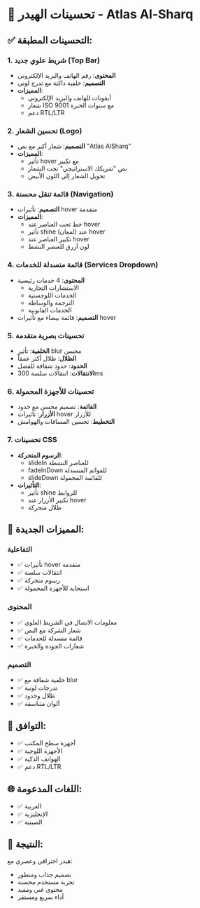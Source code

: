 # 🎨 تحسينات الهيدر - Atlas Al-Sharq

## ✅ التحسينات المطبقة:

### 1. **شريط علوي جديد (Top Bar)**
- **المحتوى**: رقم الهاتف والبريد الإلكتروني
- **التصميم**: خلفية داكنة مع تدرج لوني
- **المميزات**: 
  - أيقونات للهاتف والبريد الإلكتروني
  - شعار ISO 9001 مع سنوات الخبرة
  - دعم RTL/LTR

### 2. **تحسين الشعار (Logo)**
- **التصميم**: شعار أكبر مع نص "Atlas AlSharq"
- **المميزات**:
  - تأثير hover مع تكبير
  - نص "شريكك الاستراتيجي" تحت الشعار
  - تحويل الشعار إلى اللون الأبيض

### 3. **قائمة تنقل محسنة (Navigation)**
- **التصميم**: تأثيرات hover متقدمة
- **المميزات**:
  - خط تحت العناصر عند hover
  - تأثير shine (لمعان) عند hover
  - تكبير العناصر عند hover
  - لون أزرق للعنصر النشط

### 4. **قائمة منسدلة للخدمات (Services Dropdown)**
- **المحتوى**: 4 خدمات رئيسية
  - الاستشارات التجارية
  - الخدمات اللوجستية
  - الترجمة والوساطة
  - الخدمات القانونية
- **التصميم**: قائمة بيضاء مع تأثيرات hover

### 5. **تحسينات بصرية متقدمة**
- **الخلفية**: تأثير blur محسن
- **الظلال**: ظلال أكثر عمقاً
- **الحدود**: حدود شفافة للفصل
- **الانتقالات**: انتقالات سلسة 300ms

### 6. **تحسينات للأجهزة المحمولة**
- **القائمة**: تصميم محسن مع حدود
- **الأزرار**: تأثيرات hover للأزرار
- **التخطيط**: تحسين المسافات والهوامش

### 7. **تحسينات CSS**
- **الرسوم المتحركة**: 
  - slideIn للعناصر النشطة
  - fadeInDown للقوائم المنسدلة
  - slideDown للقائمة المحمولة
- **التأثيرات**: 
  - تأثير shine للروابط
  - تكبير الأزرار عند hover
  - ظلال متحركة

## 🎯 المميزات الجديدة:

### **التفاعلية**
- ✅ تأثيرات hover متقدمة
- ✅ انتقالات سلسة
- ✅ رسوم متحركة
- ✅ استجابة للأجهزة المحمولة

### **المحتوى**
- ✅ معلومات الاتصال في الشريط العلوي
- ✅ شعار الشركة مع النص
- ✅ قائمة منسدلة للخدمات
- ✅ شعارات الجودة والخبرة

### **التصميم**
- ✅ خلفية شفافة مع blur
- ✅ تدرجات لونية
- ✅ ظلال وحدود
- ✅ ألوان متناسقة

## 📱 التوافق:
- ✅ أجهزة سطح المكتب
- ✅ الأجهزة اللوحية
- ✅ الهواتف الذكية
- ✅ دعم RTL/LTR

## 🌐 اللغات المدعومة:
- ✅ العربية
- ✅ الإنجليزية
- ✅ الصينية

## 🚀 النتيجة:
هيدر احترافي وعصري مع:
- تصميم جذاب ومتطور
- تجربة مستخدم محسنة
- محتوى غني ومفيد
- أداء سريع ومستقر

